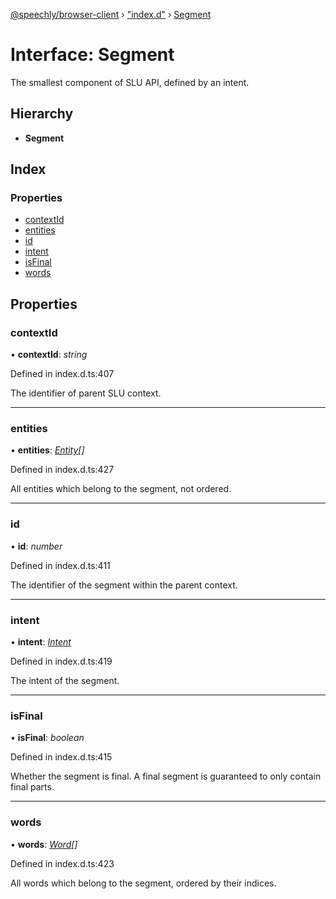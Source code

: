 [@speechly/browser-client](../README.md) › ["index.d"](../modules/_index_d_.md) › [Segment](_index_d_.segment.md)

# Interface: Segment

The smallest component of SLU API, defined by an intent.

## Hierarchy

* **Segment**

## Index

### Properties

* [contextId](_index_d_.segment.md#contextid)
* [entities](_index_d_.segment.md#entities)
* [id](_index_d_.segment.md#id)
* [intent](_index_d_.segment.md#intent)
* [isFinal](_index_d_.segment.md#isfinal)
* [words](_index_d_.segment.md#words)

## Properties

###  contextId

• **contextId**: *string*

Defined in index.d.ts:407

The identifier of parent SLU context.

___

###  entities

• **entities**: *[Entity](_index_d_.entity.md)[]*

Defined in index.d.ts:427

All entities which belong to the segment, not ordered.

___

###  id

• **id**: *number*

Defined in index.d.ts:411

The identifier of the segment within the parent context.

___

###  intent

• **intent**: *[Intent](_index_d_.intent.md)*

Defined in index.d.ts:419

The intent of the segment.

___

###  isFinal

• **isFinal**: *boolean*

Defined in index.d.ts:415

Whether the segment is final. A final segment is guaranteed to only contain final parts.

___

###  words

• **words**: *[Word](_index_d_.word.md)[]*

Defined in index.d.ts:423

All words which belong to the segment, ordered by their indices.

